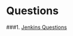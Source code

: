 # Questions
###1. [Jenkins Questions](https://github.com/rongtian/Questions/blob/master/Jenkins/Jenkins_Questions.md)